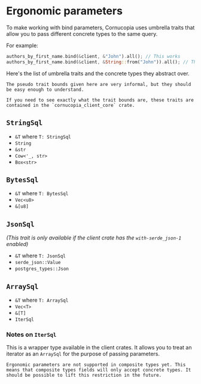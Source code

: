 # Ergonomic parameters
To make working with bind parameters, Cornucopia uses umbrella traits that allow you to pass different concrete types to the same query.

For example:
```rust
authors_by_first_name.bind(&client, &"John").all(); // This works
authors_by_first_name.bind(&client, &String::from("John")).all(); // This also works
```

Here's the list of umbrella traits and the concrete types they abstract over.

```admonish
The pseudo trait bounds given here are very informal, but they should be easy enough to understand.

If you need to see exactly what the trait bounds are, these traits are contained in the `cornucopia_client_core` crate.
```

## `StringSql`
* `&T` where `T: StringSql`
* `String`
* `&str`
* `Cow<'_, str>`
* `Box<str>`

## `BytesSql`
* `&T` where `T: BytesSql`
* `Vec<u8>`
* `&[u8]`

## `JsonSql`
*(This trait is only available if the client crate has the `with-serde_json-1` enabled)*
* `&T` where `T: JsonSql`
* `serde_json::Value`
* `postgres_types::Json`

## `ArraySql`
* `&T` where `T: ArraySql`
* `Vec<T>`
* `&[T]`
* `IterSql`

### Notes on `IterSql`
This is a wrapper type available in the client crates. It allows you to treat an iterator as an `ArraySql` for the purpose of passing parameters.

```admonish note
Ergonomic parameters are not supported in composite types yet. This means that composite types fields will only accept concrete types. It should be possible to lift this restriction in the future.
```